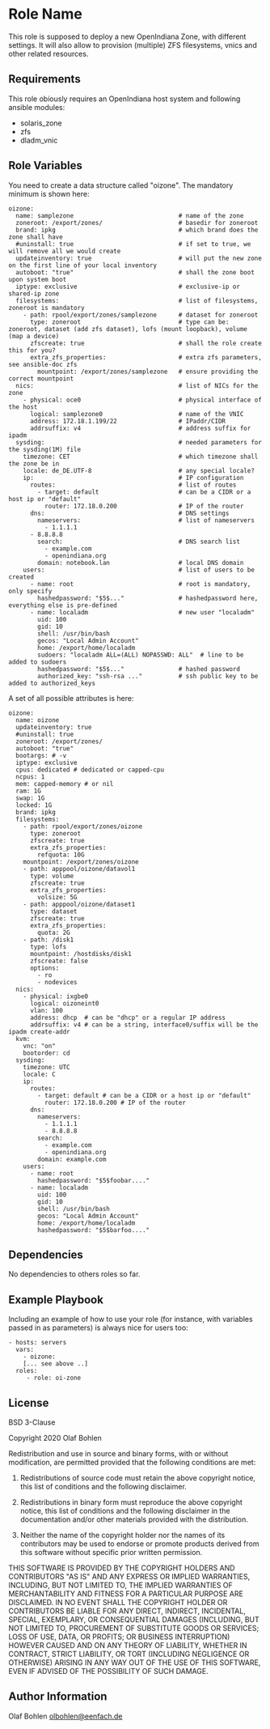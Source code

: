 Role Name
=========

This role is supposed to deploy a new OpenIndiana Zone, with different settings. It will also allow to provision (multiple) ZFS filesystems,
vnics and other related resources.

Requirements
------------

This role obiously requires an OpenIndiana host system and following ansible modules:
- solaris_zone
- zfs
- dladm_vnic

Role Variables
--------------

You need to create a data structure called "oizone". The mandatory minimum is shown here:
```
oizone:
  name: samplezone                             # name of the zone
  zoneroot: /export/zones/                     # basedir for zoneroot
  brand: ipkg                                  # which brand does the zone shall have
  #uninstall: true                             # if set to true, we will remove all we would create
  updateinventory: true                        # will put the new zone on the first line of your local inventory
  autoboot: "true"                             # shall the zone boot upon system boot
  iptype: exclusive                            # exclusive-ip or shared-ip zone
  filesystems:                                 # list of filesystems, zoneroot is mandatory
    - path: rpool/export/zones/samplezone      # dataset for zoneroot
      type: zoneroot                           # type can be: zoneroot, dataset (add zfs dataset), lofs (mount loopback), volume (map a device)
      zfscreate: true                          # shall the role create this for you?
      extra_zfs_properties:                    # extra zfs parameters, see ansible-doc zfs
        mountpoint: /export/zones/samplezone   # ensure providing the correct mountpoint
  nics:                                        # list of NICs for the zone
    - physical: oce0                           # physical interface of the host
      logical: samplezone0                     # name of the VNIC
      address: 172.18.1.199/22                 # IPaddr/CIDR
      addrsuffix: v4                           # address suffix for ipadm
  sysding:                                     # needed parameters for the sysding(1M) file
    timezone: CET                              # which timezone shall the zone be in
    locale: de_DE.UTF-8                        # any special locale?
    ip:                                        # IP configuration
      routes:                                  # list of routes
        - target: default                      # can be a CIDR or a host ip or "default"
          router: 172.18.0.200                 # IP of the router
      dns:                                     # DNS settings
        nameservers:                           # list of nameservers
          - 1.1.1.1
	  - 8.8.8.8
        search:                                # DNS search list
          - example.com
          - openindiana.org
        domain: notebook.lan                   # local DNS domain
    users:                                     # list of users to be created
      - name: root                             # root is mandatory, only specify
        hashedpassword: "$5$..."               # hashedpassword here, everything else is pre-defined
      - name: localadm                         # new user "localadm"
        uid: 100                               
        gid: 10
        shell: /usr/bin/bash
        gecos: "Local Admin Account"
        home: /export/home/localadm
        sudoers: "localadm ALL=(ALL) NOPASSWD: ALL"  # line to be added to sudoers
        hashedpassword: "$5$..."               # hashed password
        authorized_key: "ssh-rsa ..."          # ssh public key to be added to authorized_keys

```

A set of all possible attributes is here:

```
oizone:
  name: oizone
  updateinventory: true
  #uninstall: true
  zoneroot: /export/zones/
  autoboot: "true"
  bootargs: # -v
  iptype: exclusive
  cpus: dedicated # dedicated or capped-cpu
  ncpus: 1
  mem: capped-memory # or nil
  ram: 1G
  swap: 1G
  locked: 1G
  brand: ipkg
  filesystems:
    - path: rpool/export/zones/oizone
      type: zoneroot
      zfscreate: true
      extra_zfs_properties:
        refquota: 10G
	mountpoint: /export/zones/oizone
    - path: apppool/oizone/datavol1
      type: volume
      zfscreate: true
      extra_zfs_properties:
        volsize: 5G
    - path: apppool/oizone/dataset1
      type: dataset
      zfscreate: true
      extra_zfs_properties:
        quota: 2G
    - path: /disk1
      type: lofs
      mountpoint: /hostdisks/disk1
      zfscreate: false
      options:
        - ro
        - nodevices
  nics:
    - physical: ixgbe0
      logical: oizoneint0
      vlan: 100
      address: dhcp  # can be "dhcp" or a regular IP address
      addrsuffix: v4 # can be a string, interface0/suffix will be the ipadm create-addr
  kvm:
    vnc: "on"
    bootorder: cd
  sysding:
    timezone: UTC
    locale: C
    ip:
      routes:
        - target: default # can be a CIDR or a host ip or "default"
          router: 172.18.0.200 # IP of the router
      dns:
        nameservers:
          - 1.1.1.1
          - 8.8.8.8
        search:
          - example.com
          - openindiana.org
        domain: example.com
    users:
      - name: root
        hashedpassword: "$5$foobar...."
      - name: localadm
        uid: 100
        gid: 10
        shell: /usr/bin/bash
        gecos: "Local Admin Account"
        home: /export/home/localadm
        hashedpassword: "$5$barfoo...."
```

Dependencies
------------

No dependencies to others roles so far.

Example Playbook
----------------

Including an example of how to use your role (for instance, with variables passed in as parameters) is always nice for users too:

    - hosts: servers
      vars:
        - oizone:
	    [... see above ..]
      roles:
         - role: oi-zone

License
-------

BSD 3-Clause

Copyright 2020 Olaf Bohlen

Redistribution and use in source and binary forms, with or without modification, are permitted provided that the following conditions are met:

1. Redistributions of source code must retain the above copyright notice, this list of conditions and the following disclaimer.

2. Redistributions in binary form must reproduce the above copyright notice, this list of conditions and the following disclaimer in the documentation and/or other materials provided with the distribution.

3. Neither the name of the copyright holder nor the names of its contributors may be used to endorse or promote products derived from this software without specific prior written permission.

THIS SOFTWARE IS PROVIDED BY THE COPYRIGHT HOLDERS AND CONTRIBUTORS "AS IS" AND ANY EXPRESS OR IMPLIED WARRANTIES, INCLUDING, BUT NOT LIMITED TO, THE IMPLIED WARRANTIES OF MERCHANTABILITY AND FITNESS FOR A PARTICULAR PURPOSE ARE DISCLAIMED. IN NO EVENT SHALL THE COPYRIGHT HOLDER OR CONTRIBUTORS BE LIABLE FOR ANY DIRECT, INDIRECT, INCIDENTAL, SPECIAL, EXEMPLARY, OR CONSEQUENTIAL DAMAGES (INCLUDING, BUT NOT LIMITED TO, PROCUREMENT OF SUBSTITUTE GOODS OR SERVICES; LOSS OF USE, DATA, OR PROFITS; OR BUSINESS INTERRUPTION) HOWEVER CAUSED AND ON ANY THEORY OF LIABILITY, WHETHER IN CONTRACT, STRICT LIABILITY, OR TORT (INCLUDING NEGLIGENCE OR OTHERWISE) ARISING IN ANY WAY OUT OF THE USE OF THIS SOFTWARE, EVEN IF ADVISED OF THE POSSIBILITY OF SUCH DAMAGE.

Author Information
------------------

Olaf Bohlen <olbohlen@eenfach.de>
